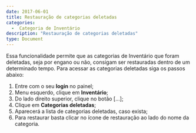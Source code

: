```yaml
---
date: 2017-06-01
title: Restauração de categorias deletadas
categories:
  -  Categoria de Inventário
description: "Restauração de categorias deletadas"
type: Document
---
```


Essa funcionalidade permite que as categorias de Inventário que foram deletadas, seja por engano ou não, consigam ser restauradas dentro de um determinado tempo. Para acessar as categorias deletadas siga os passos abaixo:

1. Entre com o seu **login** no painel;
2. Menu esquerdo, clique em **Inventário**;
3. Do lado direito superior, clique no botão […];
4. Clique em **Categorias deletadas**;
5. Aparecerá a lista de categorias deletadas, caso exista;
6. Para restaurar basta clicar no ícone de restauração ao lado do nome da categoria.

